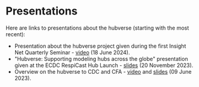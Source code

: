 # Presentations

Here are links to presentations about the hubverse (starting with the most recent):

- Presentation about the hubverse project given during the first Insight Net Quarterly Seminar - [video](https://youtu.be/RF5_V2SEbnA?si=iBsmitzG9qLmIiE1) (18 June 2024).
- "Hubverse: Supporting modeling hubs across the globe" presentation given at the ECDC RespiCast Hub Launch - [slides](../files/202311-ecdc-hub-launch.pdf) (20 November 2023).
- Overview on the hubverse to CDC and CFA - [video](https://www.youtube.com/watch?v=aLVF90zwM-E) and [slides](https://docs.google.com/presentation/d/e/2PACX-1vRhXa7DgUDATi3Ovzc8rmUADD9aWeaZKkDV-2wXmja4KT0PJV7elsWiNRHCj9ypRaFEGoFNumOP2mhS/pub?start=false&loop=false&delayms=3000) (09 June 2023).

